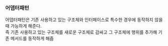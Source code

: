 ### 어뎁터패턴

어뎁터패턴은 기존 사용하고 있는 구조체와 인터페이스로 특수한 경우에 동작하지 않을때 가능하게 해준다.  
즉 기존 사용하고 있는 구조체를 새로운 구조체로 감싸고 그 구조체에 행위를 추가해 기존 메서드를 동작하게 해줌   